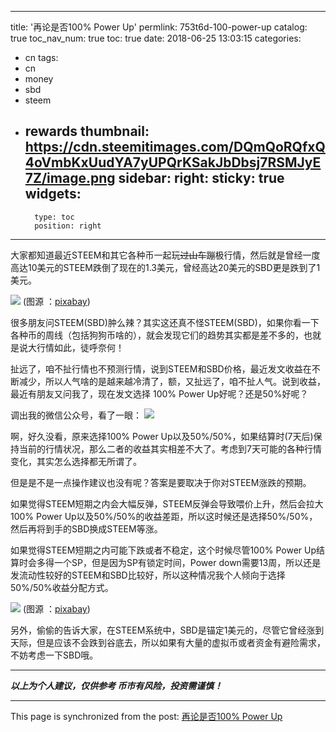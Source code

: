 
---
title: '再论是否100% Power Up'
permlink: 753t6d-100-power-up
catalog: true
toc_nav_num: true
toc: true
date: 2018-06-25 13:03:15
categories:
- cn
tags:
- cn
- money
- sbd
- steem
- rewards
thumbnail: https://cdn.steemitimages.com/DQmQoRQfxQ4oVmbKxUudYA7yUPQrKSakJbDbsj7RSMJyE7Z/image.png
sidebar:
    right:
        sticky: true
widgets:
    -
        type: toc
        position: right
---


大家都知道最近STEEM和其它各种币一起玩~~过山车~~蹦极行情，然后就是曾经一度高达10美元的STEEM跌倒了现在的1.3美元，曾经高达20美元的SBD更是跌到了1美元。

![](https://cdn.steemitimages.com/DQmQoRQfxQ4oVmbKxUudYA7yUPQrKSakJbDbsj7RSMJyE7Z/image.png)
(图源 ：[pixabay](https://pixabay.com/))

很多朋友问STEEM(SBD)肿么辣？其实这还真不怪STEEM(SBD)，如果你看一下各种币的周线（包括狗狗币啥的），就会发现它们的趋势其实都是差不多的，也就是说大行情如此，徒呼奈何！

扯远了，咱不扯行情也不预测行情，说到STEEM和SBD价格，最近发文收益在不断减少，所以人气啥的是越来越冷清了，额，又扯远了，咱不扯人气。说到收益，最近有朋友又问我了，现在发文选择 100% Power Up好呢？还是50%好呢？

调出我的微信公众号，看了一眼：
![](https://cdn.steemitimages.com/DQmS5K7Gzvs5XYa6jUPUswfQmeaBWahiezKgmvsnStBpUKk/image.png)

啊，好久没看，原来选择100% Power Up以及50%/50%，如果结算时(7天后)保持当前的行情状况，那么二者的收益其实相差不大了。考虑到7天可能的各种行情变化，其实怎么选择都无所谓了。

但是是不是一点操作建议也没有呢？答案是要取决于你对STEEM涨跌的预期。

如果觉得STEEM短期之内会大幅反弹，STEEM反弹会导致喂价上升，然后会拉大100% Power Up以及50%/50%的收益差距，所以这时候还是选择50%/50%，然后再将到手的SBD换成STEEM等涨。

如果觉得STEEM短期之内可能下跌或者不稳定，这个时候尽管100% Power Up结算时会多得一个SP，但是因为SP有锁定时间，Power down需要13周，所以还是发流动性较好的STEEM和SBD比较好，所以这种情况我个人倾向于选择50%/50%收益分配方式。

![](https://cdn.steemitimages.com/DQmR9U6Vjck5fmcqM7g95UkZpFmo7uma6419Gi86CxPyvv3/image.png)
(图源 ：[pixabay](https://pixabay.com/))

另外，偷偷的告诉大家，在STEEM系统中，SBD是锚定1美元的，尽管它曾经涨到天际，但是应该不会跌到谷底去，所以如果有大量的虚拟币或者资金有避险需求，不妨考虑一下SBD哦。

----

***以上为个人建议，仅供参考
币市有风险，投资需谨慎！***

- - -

This page is synchronized from the post: [再论是否100% Power Up](https://steemit.com/@oflyhigh/753t6d-100-power-up)

